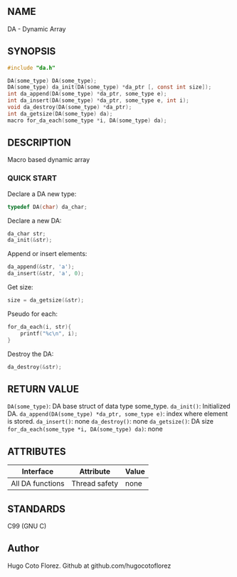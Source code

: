 ## NAME
DA - Dynamic Array

## SYNOPSIS
``` c
#include "da.h"

DA(some_type) DA(some_type);
DA(some_type) da_init(DA(some_type) *da_ptr [, const int size]);
int da_append(DA(some_type) *da_ptr, some_type e);
int da_insert(DA(some_type) *da_ptr, some_type e, int i);
void da_destroy(DA(some_type) *da_ptr);
int da_getsize(DA(some_type) da);
macro for_da_each(some_type *i, DA(some_type) da);
```

## DESCRIPTION

Macro based dynamic array

### QUICK START

Declare a DA new type:
``` c
typedef DA(char) da_char;
```

Declare a new DA:
``` c
da_char str;
da_init(&str);
```

Append or insert elements:
``` c
da_append(&str, 'a');
da_insert(&str, 'a', 0);
```

Get size:
``` c
size = da_getsize(&str);
```

Pseudo for each:
``` c
for_da_each(i, str){
    printf("%c\n", i);
}
```

Destroy the DA:
``` c
da_destroy(&str);
```
## RETURN VALUE
`DA(some_type)`: DA base struct of data type some_type.
`da_init()`: Initialized DA.
`da_append(DA(some_type) *da_ptr, some_type e)`: index where element is stored.
`da_insert()`: none
`da_destroy()`: none
`da_getsize()`: DA size
`for_da_each(some_type *i, DA(some_type) da)`: none

## ATTRIBUTES
| Interface | Attribute | Value |
| --- | --- | --- |
| All DA functions | Thread safety | none |

## STANDARDS
C99 (GNU C)

## Author

Hugo Coto Florez. Github at github.com/hugocotoflorez
